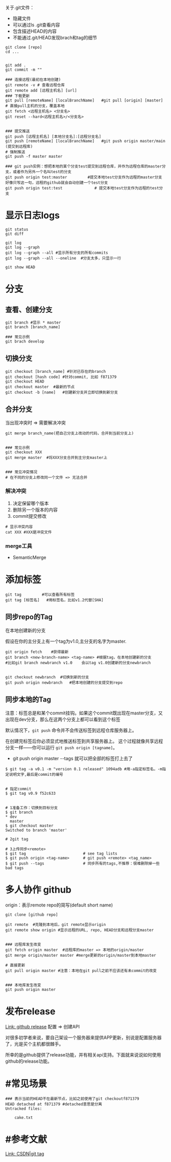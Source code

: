 关于.git文件：

- 隐藏文件
- 可以通过ls .git查看内容
- 包含描述HEAD的内容
- 不能通过.git/HEAD发现brach和tag的细节



```shell
git clone [repo]
cd ...


git add .
git commit -m ""

### 连接远程(最初在本地创建)
git remote -v # 查看远程仓库
git remote add [远程主机名] [url]
### 下载更新
git pull [remoteName] [localBranchName]   #git pull [origin] [master]
# 直接pull主机的分支，覆盖本地
git fetch <远程主机名> <分支名>
git reset --hard<远程主机名>/<分支名>


### 提交推送
git push [远程主机名] [本地分支名]:[远程分支名]
git push [remoteName] [localBranchName]   #git push origin master/main (提交到远程库)
# 强制推送
git push -f master master

### git push实例：想把本地的某个分支test提交到远程仓库，并作为远程仓库的master分支，或者作为另外一个名叫test的分支
git push origin test:master         #提交本地test分支作为远程的master分支 好像只写这一句，远程的github就会自动创建一个test分支
git push origin test:test              # 提交本地test分支作为远程的test分支
```





# 显示日志logs

```shell
git status
git diff

git log
git log --graph
git log --graph --all #显示所有分支的所有commits
git log --graph --all --oneline  #分支太多，只显示一行

git show HEAD
```







# 分支

## 查看、创建分支

```shell
git branch #显示 * master
git branch [branch_name]

### 常见示例
git brach develop
```





## 切换分支

```shell
git checkout [branch_name] #针对已存在的branch
git checkout [hash code] #针对commit, 比如 f871379
git checkout HEAD
git checkout master  #最新的节点
git checkout -b [name]   #创建新分支并立即切换到新分支
```



## 合并分支

当出现冲突时 => 需要解决冲突

```shell
git merge branch_name(把自己分支上改动的代码，合并到当前分支上)


### 常见示例
git checkout XXX
git merge master  #将XXX分支合并到主分支master上


### 常见冲突情况
# 在不同的分支上修改同一个文件 => 无法合并
```



### 解决冲突

1. 决定保留哪个版本
2. 删除另一个版本的内容
3. commit提交修改

```shell
# 显示冲突内容
cat XXX #XXX是冲突文件
```



### merge工具

- SemanticMerge





# 添加标签

```shell
git tag			#可以查看所有标签
git tag [标签名]	#用标签名，比如v1.2代替[SHA]
```



## 同步repo的Tag

在本地创建新的分支

假设在你的主分支上有一个tag为v1.0,主分支的名字为master.

```shell
git origin fetch	#获得最新
git branch <new-branch-name> <tag-name>	#根据tag，在本地创建新的分支
#比如git branch newbranch v1.0	会以tag v1.0创建新的分支newbranch


git checkout newbranch 	#切换到新的分支
git push origin newbranch	#把本地创建的分支提交到repo
```



## 同步本地的Tag

注意：标签总是和某个commit挂钩。如果这个commit既出现在master分支，又出现在dev分支，那么在这两个分支上都可以看到这个标签

默认情况下，`git push` 命令并不会传送标签到远程仓库服务器上。 

在创建完标签后你必须显式地推送标签到共享服务器上。 这个过程就像共享远程分支一样——你可以运行 `git push origin [tagname]`。

- git push origin master --tags 就可以把全部的标签打上去了

```shell
$ git tag -a v0.1 -m "version 0.1 released" 1094adb	#用-a指定标签名，-m指定说明文字,最后是commit的编号


# 指定commit
$ git tag v0.9 f52c633


# 1准备工作：切换到目标分支
$ git branch
* dev
  master
$ git checkout master
Switched to branch 'master'

# 2git tag

# 3上传同步<remote>
$ git tag                         # see tag lists
$ git push origin <tag-name>      # git push <remote> <tag_name>
$ git push --tags                 # 同步所有的tags,不推荐：很难删除掉一些bad tags
```











# 多人协作 github

origin：表示remote repo的简写(default short name)

```shell
git clone [github repo] 

git remote  #克隆到本地后，git remote显示origin
git remote show origin #显示远程的URL, repo, HEAD分支和远程分支master


### 远程库发生改变
git fetch origin master  #远程库的master => 本地的origin/master 
git merge origin/master master #merge更新的origin/master到本地master

# 直接更新
git pull origin master #注意：本地在git pull之前不应该还有未commit的改变


### 本地库发生改变
git push origin master
```





# 发布release

[Link: github release](https://blog.csdn.net/Zhangxichao100/article/details/73521765) 配置 => 创建API

对很多初学者来说，要自己架设一个服务器来提供APP更新，别说是配置服务器了，光是买个主机都很棘手。

所幸的是github提供了release功能，并有相关api支持。下面就来说说如何使用github的release功能。









# #常见场景

```shell
### 表示当前的HEAD不在最新节点，比如之前使用了git checkoutf871379
HEAD detached at f871379 #detached意思是分离
Untracked files:

	cake.txt
```



# #参考文献

[Link: CSDN|git tag](https://blog.csdn.net/lhcxwjh/article/details/51083249)
